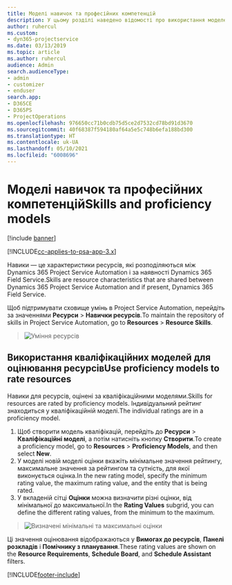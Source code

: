 ```yaml
---
title: Моделі навичок та професійних компетенцій
description: У цьому розділі наведено відомості про використання моделей навичок і кваліфікацій.
author: ruhercul
ms.custom:
- dyn365-projectservice
ms.date: 03/13/2019
ms.topic: article
ms.author: ruhercul
audience: Admin
search.audienceType:
- admin
- customizer
- enduser
search.app:
- D365CE
- D365PS
- ProjectOperations
ms.openlocfilehash: 976650cc71b0cdb75d5ce2d7532cd78bd91d3670
ms.sourcegitcommit: 40f68387f594180af64a5e5c748b6efa188bd300
ms.translationtype: HT
ms.contentlocale: uk-UA
ms.lasthandoff: 05/10/2021
ms.locfileid: "6008696"
---
```

# <a name="skills-and-proficiency-models"></a><span data-ttu-id="32f59-103">Моделі навичок та професійних компетенцій</span><span class="sxs-lookup"><span data-stu-id="32f59-103">Skills and proficiency models</span></span>

[!include [banner](../includes/psa-now-project-operations.md)]

[!INCLUDE[cc-applies-to-psa-app-3.x](../includes/cc-applies-to-psa-app-3x.md)]

<span data-ttu-id="32f59-104">Навики — це характеристики ресурсів, які розподіляються між Dynamics 365 Project Service Automation і за наявності Dynamics 365 Field Service.</span><span class="sxs-lookup"><span data-stu-id="32f59-104">Skills are resource characteristics that are shared between Dynamics 365 Project Service Automation and if present, Dynamics 365 Field Service.</span></span> 

<span data-ttu-id="32f59-105">Щоб підтримувати сховище умінь в Project Service Automation, перейдіть за значеннями **Ресурси** \> **Навички ресурсів**.</span><span class="sxs-lookup"><span data-stu-id="32f59-105">To maintain the repository of skills in Project Service Automation, go to **Resources** \> **Resource Skills**.</span></span> 

> ![Уміння ресурсів](media/Resource-Management-image84.png)

## <a name="use-proficiency-models-to-rate-resources"></a><span data-ttu-id="32f59-107">Використання кваліфікаційних моделей для оцінювання ресурсів</span><span class="sxs-lookup"><span data-stu-id="32f59-107">Use proficiency models to rate resources</span></span>

<span data-ttu-id="32f59-108">Навики для ресурсів, оцінені за кваліфікаційними моделями.</span><span class="sxs-lookup"><span data-stu-id="32f59-108">Skills for resources are rated by proficiency models.</span></span> <span data-ttu-id="32f59-109">Індивідуальний рейтинг знаходиться у кваліфікаційній моделі.</span><span class="sxs-lookup"><span data-stu-id="32f59-109">The individual ratings are in a proficiency model.</span></span> 

1. <span data-ttu-id="32f59-110">Щоб створити модель кваліфікацій, перейдіть до **Ресурси** \> **Кваліфікаційні моделі**, а потім натисніть кнопку **Створити**.</span><span class="sxs-lookup"><span data-stu-id="32f59-110">To create a proficiency model, go to **Resources** \> **Proficiency Models**, and then select **New**.</span></span>
2. <span data-ttu-id="32f59-111">У моделі новій моделі оцінки вкажіть мінімальне значення рейтингу, максимальне значення за рейтингом та сутність, для якої виконується оцінка.</span><span class="sxs-lookup"><span data-stu-id="32f59-111">In the new rating model, specify the minimum rating value, the maximum rating value, and the entity that is being rated.</span></span>
3. <span data-ttu-id="32f59-112">У вкладеній сітці **Оцінки** можна визначити різні оцінки, від мінімальної до максимальної.</span><span class="sxs-lookup"><span data-stu-id="32f59-112">In the **Rating Values** subgrid, you can define the different rating values, from the minimum to the maximum.</span></span>

> ![Визначені мінімальні та максимальні оцінки](media/Resource-Management-image85.png)

<span data-ttu-id="32f59-114">Ці значення оцінювання відображаються у **Вимогах до ресурсів**, **Панелі розкладів** і **Помічнику з планування**.</span><span class="sxs-lookup"><span data-stu-id="32f59-114">These rating values are shown on the **Resource Requirements**, **Schedule Board**, and **Schedule Assistant** filters.</span></span>


[!INCLUDE[footer-include](../includes/footer-banner.md)]